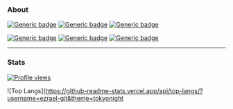 
### About

[![Generic badge](https://img.shields.io/static/v1?label=%E2%A0%80&message=Python&color=blue&style=for-the-badge&logo=python)](https://shields.io/) 
[![Generic badge](https://img.shields.io/static/v1?label=%E2%A0%80&message=Ruby&color=red&style=for-the-badge&logo=ruby)](https://shields.io/) 
[![Generic badge](https://img.shields.io/static/v1?label=%E2%A0%80&message=Javascript&color=yellow&style=for-the-badge&logo=javascript)](https://shields.io/) 

[![Generic badge](https://img.shields.io/static/v1?label=Linux&message=Arch/Debian&color=skyblue&style=for-the-badge&logo=archlinux)](https://shields.io/) 
[![Generic badge](https://img.shields.io/static/v1?label=API&message=Discord&color=hotpink&style=for-the-badge&logo=graphql)](https://shields.io/) 
[![Generic badge](https://img.shields.io/static/v1?label=%E2%A0%80&message=Git&color=orange&style=for-the-badge&logo=git)](https://shields.io/) 
<hr>

### Stats
[![Profile views](https://gpvc.arturio.dev/ezrael-git)](https://github.com/ezrael-git)

![Top Langs](https://github-readme-stats.vercel.app/api/top-langs/?username=ezrael-git&theme=tokyonight
